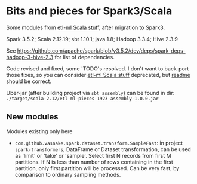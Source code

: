 # Bits and pieces for Spark3/Scala

Some modules from [etl-ml Scala stuff](../etl-ml-pieces.scala/readme.md), after migration to Spark3.

Spark 3.5.2; Scala 2.12.19; sbt 1.10.1; java 1.8; Hadoop 3.3.4; Hive 2.3.9

See https://github.com/apache/spark/blob/v3.5.2/dev/deps/spark-deps-hadoop-3-hive-2.3 for list of dependencies.

Code revised and fixed, some 'TODO's resolved. I don't want to back-port those fixes, so you can consider
[etl-ml Scala stuff](../etl-ml-pieces.scala/readme.md) deprecated, but [readme](../etl-ml-pieces.scala/readme.md) should be correct.

Uber-jar (after building project via `sbt assembly`) can be found in dir: `./target/scala-2.12/etl-ml-pieces-1923-assembly-1.0.0.jar`

## New modules

Modules existing only here

- `com.github.vasnake.spark.dataset.transform.SampleFast`: in project `spark-transformers`,
DataFrame or Dataset transformation, can be used as 'limit' or 'take' or 'sample'.
Select first N records from first M partitions.
If N is less than number of rows containing in the first partition, only first partition will be processed.
Can be very fast, by comparison to ordinary sampling methods.
